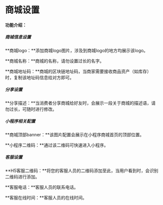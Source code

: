 # 商城设置

#### 功能介绍：

##### 商城信息设置

**商城logo：**添加商城logo图片，涉及到商城logo的地方均展示该logo。

**商城名称：**商城的名称，请勿设置过长的名字。

**商城地址码：**商城的区块链地址码，当商家需要接收商品资产（如库存）时，复制该地址码信息给对方即可。



##### 分享设置

**分享描述：**当消费者分享商城给好友时，会展示一段关于商城的描述语，请勿过长，可随时进行修改。



##### 小程序相关配置

**商城顶部banner：**该图片配置会展示在小程序商城首页的顶部位置。

**小程序二维码：**通过该二维码可快速进入小程序。



##### 客服设置

**H5客服二维码：**将您的客服人员的二维码添加至此，当用户看到时，会识别二维码进行添加。

**客服电话：**客服人员的联系电话。

**客服在线时间：**客服人员的在线时间。

